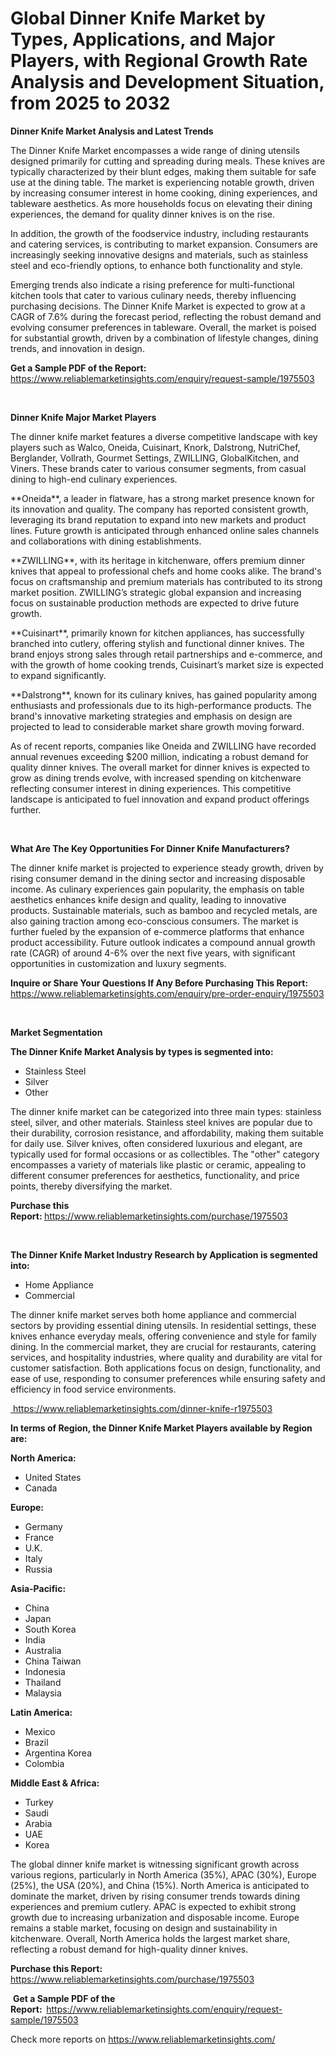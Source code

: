<p><h1>Global Dinner Knife Market by Types, Applications, and Major Players, with Regional Growth Rate Analysis and Development Situation, from 2025 to 2032</h1></p><p><strong>Dinner Knife Market Analysis and Latest Trends</strong></p>
<p><p>The Dinner Knife Market encompasses a wide range of dining utensils designed primarily for cutting and spreading during meals. These knives are typically characterized by their blunt edges, making them suitable for safe use at the dining table. The market is experiencing notable growth, driven by increasing consumer interest in home cooking, dining experiences, and tableware aesthetics. As more households focus on elevating their dining experiences, the demand for quality dinner knives is on the rise.</p><p>In addition, the growth of the foodservice industry, including restaurants and catering services, is contributing to market expansion. Consumers are increasingly seeking innovative designs and materials, such as stainless steel and eco-friendly options, to enhance both functionality and style. </p><p>Emerging trends also indicate a rising preference for multi-functional kitchen tools that cater to various culinary needs, thereby influencing purchasing decisions. The Dinner Knife Market is expected to grow at a CAGR of 7.6% during the forecast period, reflecting the robust demand and evolving consumer preferences in tableware. Overall, the market is poised for substantial growth, driven by a combination of lifestyle changes, dining trends, and innovation in design.</p></p>
<p><strong>Get a Sample PDF of the Report:&nbsp;</strong> <a href="https://www.reliablemarketinsights.com/enquiry/request-sample/1975503?utm_campaign=3314&utm_medium=2&utm_source=Github&utm_content=ia&utm_term=05042025&utm_id=dinner-knife">https://www.reliablemarketinsights.com/enquiry/request-sample/1975503</a></p>
<p>&nbsp;</p>
<p><strong>Dinner Knife Major Market Players</strong></p>
<p><p>The dinner knife market features a diverse competitive landscape with key players such as Walco, Oneida, Cuisinart, Knork, Dalstrong, NutriChef, Berglander, Vollrath, Gourmet Settings, ZWILLING, GlobalKitchen, and Viners. These brands cater to various consumer segments, from casual dining to high-end culinary experiences.</p><p>**Oneida**, a leader in flatware, has a strong market presence known for its innovation and quality. The company has reported consistent growth, leveraging its brand reputation to expand into new markets and product lines. Future growth is anticipated through enhanced online sales channels and collaborations with dining establishments.</p><p>**ZWILLING**, with its heritage in kitchenware, offers premium dinner knives that appeal to professional chefs and home cooks alike. The brand's focus on craftsmanship and premium materials has contributed to its strong market position. ZWILLING’s strategic global expansion and increasing focus on sustainable production methods are expected to drive future growth.</p><p>**Cuisinart**, primarily known for kitchen appliances, has successfully branched into cutlery, offering stylish and functional dinner knives. The brand enjoys strong sales through retail partnerships and e-commerce, and with the growth of home cooking trends, Cuisinart’s market size is expected to expand significantly.</p><p>**Dalstrong**, known for its culinary knives, has gained popularity among enthusiasts and professionals due to its high-performance products. The brand's innovative marketing strategies and emphasis on design are projected to lead to considerable market share growth moving forward.</p><p>As of recent reports, companies like Oneida and ZWILLING have recorded annual revenues exceeding $200 million, indicating a robust demand for quality dinner knives. The overall market for dinner knives is expected to grow as dining trends evolve, with increased spending on kitchenware reflecting consumer interest in dining experiences. This competitive landscape is anticipated to fuel innovation and expand product offerings further.</p></p>
<p>&nbsp;</p>
<p><strong>What Are The Key Opportunities For Dinner Knife Manufacturers?</strong></p>
<p><p>The dinner knife market is projected to experience steady growth, driven by rising consumer demand in the dining sector and increasing disposable income. As culinary experiences gain popularity, the emphasis on table aesthetics enhances knife design and quality, leading to innovative products. Sustainable materials, such as bamboo and recycled metals, are also gaining traction among eco-conscious consumers. The market is further fueled by the expansion of e-commerce platforms that enhance product accessibility. Future outlook indicates a compound annual growth rate (CAGR) of around 4-6% over the next five years, with significant opportunities in customization and luxury segments.</p></p>
<p><strong>Inquire or Share Your Questions If Any Before Purchasing This Report:</strong> <a href="https://www.reliablemarketinsights.com/enquiry/pre-order-enquiry/1975503?utm_campaign=3314&utm_medium=2&utm_source=Github&utm_content=ia&utm_term=05042025&utm_id=dinner-knife">https://www.reliablemarketinsights.com/enquiry/pre-order-enquiry/1975503</a></p>
<p>&nbsp;</p>
<p><strong>Market Segmentation</strong></p>
<p><strong>The Dinner Knife Market Analysis by types is segmented into:</strong></p>
<p><ul><li>Stainless Steel</li><li>Silver</li><li>Other</li></ul></p>
<p><p>The dinner knife market can be categorized into three main types: stainless steel, silver, and other materials. Stainless steel knives are popular due to their durability, corrosion resistance, and affordability, making them suitable for daily use. Silver knives, often considered luxurious and elegant, are typically used for formal occasions or as collectibles. The "other" category encompasses a variety of materials like plastic or ceramic, appealing to different consumer preferences for aesthetics, functionality, and price points, thereby diversifying the market.</p></p>
<p><strong>Purchase this Report:&nbsp;</strong><a href="https://www.reliablemarketinsights.com/purchase/1975503?utm_campaign=3314&utm_medium=2&utm_source=Github&utm_content=ia&utm_term=05042025&utm_id=dinner-knife">https://www.reliablemarketinsights.com/purchase/1975503</a></p>
<p>&nbsp;</p>
<p><strong>The Dinner Knife Market Industry Research by Application is segmented into:</strong></p>
<p><ul><li>Home Appliance</li><li>Commercial</li></ul></p>
<p><p>The dinner knife market serves both home appliance and commercial sectors by providing essential dining utensils. In residential settings, these knives enhance everyday meals, offering convenience and style for family dining. In the commercial market, they are crucial for restaurants, catering services, and hospitality industries, where quality and durability are vital for customer satisfaction. Both applications focus on design, functionality, and ease of use, responding to consumer preferences while ensuring safety and efficiency in food service environments.</p></p>
<p><a href="https://www.reliablemarketinsights.com/dinner-knife-r1975503?utm_campaign=3314&utm_medium=2&utm_source=Github&utm_content=ia&utm_term=05042025&utm_id=dinner-knife">&nbsp;https://www.reliablemarketinsights.com/dinner-knife-r1975503</a></p>
<p><strong>In terms of Region, the Dinner Knife Market Players available by Region are:</strong></p>
<p>
    <p> <strong> North America: </strong>
        <ul>
            <li>United States</li>
            <li>Canada</li>
        </ul>
        </p> 
    <p> <strong> Europe: </strong>
        <ul>
            <li>Germany</li>
            <li>France</li>
            <li>U.K.</li>
            <li>Italy</li>
            <li>Russia</li>
        </ul>
        </p> 
    <p> <strong> Asia-Pacific: </strong>
        <ul>
            <li>China</li>
            <li>Japan</li>
            <li>South Korea</li>
            <li>India</li>
            <li>Australia</li>
            <li>China Taiwan</li>
            <li>Indonesia</li>
            <li>Thailand</li>
            <li>Malaysia</li>
        </ul>
        </p> 
    <p> <strong> Latin America: </strong>
        <ul>
            <li>Mexico</li>
            <li>Brazil</li>
            <li>Argentina Korea</li>
            <li>Colombia</li>
        </ul>
        </p> 
    <p> <strong> Middle East & Africa: </strong>
        <ul>
            <li>Turkey</li>
            <li>Saudi</li>
            <li>Arabia</li>
            <li>UAE</li>
            <li>Korea</li>
        </ul>
    </p>
    </p>
<p><p>The global dinner knife market is witnessing significant growth across various regions, particularly in North America (35%), APAC (30%), Europe (25%), the USA (20%), and China (15%). North America is anticipated to dominate the market, driven by rising consumer trends towards dining experiences and premium cutlery. APAC is expected to exhibit strong growth due to increasing urbanization and disposable income. Europe remains a stable market, focusing on design and sustainability in kitchenware. Overall, North America holds the largest market share, reflecting a robust demand for high-quality dinner knives.</p></p>
<p><strong>Purchase this Report: </strong><a href="https://www.reliablemarketinsights.com/purchase/1975503?utm_campaign=3314&utm_medium=2&utm_source=Github&utm_content=ia&utm_term=05042025&utm_id=dinner-knife">https://www.reliablemarketinsights.com/purchase/1975503</a></p>
<p>&nbsp;<strong>Get a Sample PDF of the Report:&nbsp;&nbsp;</strong><a href="https://www.reliablemarketinsights.com/enquiry/request-sample/1975503?utm_campaign=3314&utm_medium=2&utm_source=Github&utm_content=ia&utm_term=05042025&utm_id=dinner-knife">https://www.reliablemarketinsights.com/enquiry/request-sample/1975503</a></p>
<p><strong></strong></p>
<p>Check more reports on <a href="https://www.reliablemarketinsights.com/?utm_campaign=3314&utm_medium=2&utm_source=Github&utm_content=ia&utm_term=05042025&utm_id=dinner-knife">https://www.reliablemarketinsights.com/</a></p>